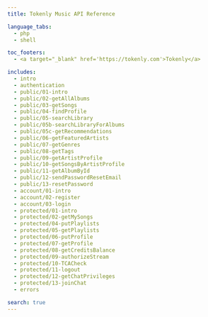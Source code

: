```yaml
---
title: Tokenly Music API Reference

language_tabs:
  - php
  - shell

toc_footers:
  - <a target="_blank" href='https://tokenly.com'>Tokenly</a>

includes:
  - intro
  - authentication
  - public/01-intro
  - public/02-getAllAlbums
  - public/03-getSongs
  - public/04-findProfile
  - public/05-searchLibrary
  - public/05b-searchLibraryForAlbums
  - public/05c-getRecommendations
  - public/06-getFeaturedArtists
  - public/07-getGenres
  - public/08-getTags
  - public/09-getArtistProfile
  - public/10-getSongsByArtistProfile
  - public/11-getAlbumById
  - public/12-sendPasswordResetEmail
  - public/13-resetPassword
  - account/01-intro
  - account/02-register
  - account/03-login
  - protected/01-intro
  - protected/02-getMySongs
  - protected/04-putPlaylists
  - protected/05-getPlaylists
  - protected/06-putProfile
  - protected/07-getProfile
  - protected/08-getCreditsBalance
  - protected/09-authorizeStream
  - protected/10-TCACheck
  - protected/11-logout
  - protected/12-getChatPrivileges
  - protected/13-joinChat
  - errors

search: true
---
```

